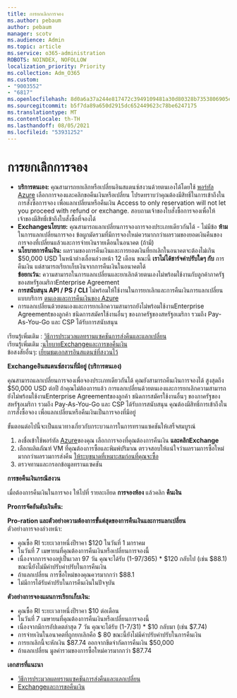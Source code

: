 ```yaml
---
title: การยกเลิกการจอง
ms.author: pebaum
author: pebaum
manager: scotv
ms.audience: Admin
ms.topic: article
ms.service: o365-administration
ROBOTS: NOINDEX, NOFOLLOW
localization_priority: Priority
ms.collection: Adm_O365
ms.custom:
- "9003552"
- "6817"
ms.openlocfilehash: 8d0a6a37a244e817472c3949109481a30d80328b7353806905e05c547e196ea0
ms.sourcegitcommit: b5f7da89a650d2915dc652449623c78be6247175
ms.translationtype: MT
ms.contentlocale: th-TH
ms.lasthandoff: 08/05/2021
ms.locfileid: "53931252"
---
```

# <a name="cancelling-reservation"></a>การยกเลิกการจอง

- **บริการตนเอง:** คุณสามารถยกเลิกหรือเปลี่ยนอินสแตนซ์สงวนด้วยตนเองได้โดยใช้ [พอร์ทัล Azure](https://portal.azure.com/#blade/Microsoft_Azure_Reservations/ReservationsBrowseBlade) เลือกการจองและคลิกขอคืนเงินหรือเปลี่ยน โปรดทราบว่าคุณต้องมีสิทธิ์ในการเข้าถึงใน การสั่งซื้อการจอง เพื่อแลกเปลี่ยนหรือคืนเงิน Access to only reservation will not let you proceed with refund or exchange. สอบถามเจ้าของใบสั่งซื้อการจองเพื่อให้เจ้าของมีสิทธิ์เข้าถึงใบสั่งซื้อที่จองได้
- **Exchangeนโยบาย:** คุณสามารถแลกเปลี่ยนการจองการจองประเภทเดียวกันได้ - ไม่มีข้อ **ห้าม** ในการแลกเปลี่ยนการจอง ข้อผูกมัดรวมที่มีการจองใหม่ควรมากกว่าผลรวมของยอดเงินคืนของการจองที่เปลี่ยนแล้วและการจ่ายเงินรายเดือนในอนาคต (ถ้ามี)
- **นโยบายการคืนเงิน:** ผลรวมของการคืนเงินและการยอดเงินที่ยกเลิกในอนาคตจะต้องไม่เกิน $50,000 USD ในหน้าต่างเลื่อนล่วงหน้า 12 เดือน ขณะนี้ **เราไม่ได้ชาร์จค่าปรับใดๆ กับ** การคืนเงิน แต่สามารถเรียกเก็บเงินจากการคืนเงินในอนาคตได้  
    **ข้อยกเว้น:** ความสามารถในการแลกเปลี่ยนและยกเลิกด้วยตนเองไม่พร้อมใช้งานกับลูกค้าภาครัฐของสหรัฐอเมริกาEnterprise Agreement
- **การสนับสนุน API / PS / CLI** ไม่พร้อมให้ใช้งานในการยกเลิกและการคืนเงินการแลกเปลี่ยนแบบบริการ [ตนเองและการคืนเงินของ Azure](https://docs.microsoft.com/azure/cost-management-billing/reservations/exchange-and-refund-azure-reservations?WT.mc_id=Portal-Microsoft_Azure_Support)
- การแลกเปลี่ยนด้วยตนเองและการยกเลิกความสามารถยังไม่พร้อมใช้งานEnterprise Agreementของลูกค้า ชนิดการสมัครใช้งานอื่นๆ ของภาครัฐของสหรัฐอเมริกา รวมถึง Pay-As-You-Go และ CSP ได้รับการสนับสนุน

เรียนรู้เพิ่มเติม : [วิธีการประมวลผลทรานแซคชันการส่งคืนและแลกเปลี่ยน](https://docs.microsoft.com/azure/billing/billing-azure-reservations-self-service-exchange-and-refund?WT.mc_id=Portal-Microsoft_Azure_Support#how-return-and-exchange-transactions-are-processed)  
เรียนรู้เพิ่มเติม :[นโยบายExchangeและการขอคืนเงิน](https://docs.microsoft.com/azure/billing/billing-azure-reservations-self-service-exchange-and-refund?WT.mc_id=Portal-Microsoft_Azure_Support#exchange-policies)  
ข้อสงสัยอื่นๆ: [เยี่ยมชมเอกสารอินสแตนซ์ที่สงวนไว้](https://docs.microsoft.com/azure/billing/billing-save-compute-costs-reservations?WT.mc_id=Portal-Microsoft_Azure_Support)

**Exchangeอินสแตนซ์สงวนที่มีอยู่ (บริการตนเอง)**

คุณสามารถแลกเปลี่ยนการจองเพื่อจองประเภทเดียวกันได้ คุณยังสามารถคืนเงินการจองได้ สูงสุดถึง $50,000 USD ต่อปี ถ้าคุณไม่ต้องการแล้ว การแลกเปลี่ยนด้วยตนเองและการยกเลิกความสามารถยังไม่พร้อมใช้งานEnterprise Agreementของลูกค้า ชนิดการสมัครใช้งานอื่นๆ ของภาครัฐของสหรัฐอเมริกา รวมถึง Pay-As-You-Go และ CSP ได้รับการสนับสนุน คุณต้องมีสิทธิ์การเข้าถึงใน การสั่งซื้อจอง เพื่อแลกเปลี่ยนหรือคืนเงินเป็นการจองที่มีอยู่

ขั้นตอนต่อไปนี้จะเป็นแนวทางเกี่ยวกับกระบวนการในการทรานแซคชันให้เสร็จสมบูรณ์

1. ลงชื่อเข้าใช้พอร์ทัล [Azure](https://portal.azure.com/#blade/Microsoft_Azure_Reservations/ReservationsBrowseBlade)ของคุณ เลือกการจองที่คุณต้องการคืนเงิน **และคลิกExchange**
2. เลือกผลิตภัณฑ์ VM ที่คุณต้องการซื้อและพิมพ์ปริมาณ ตรวจสอบให้แน่ใจว่าผลรวมการซื้อใหม่มากกว่าผลรวมการส่งคืน [ให้ระบุขนาดที่เหมาะสมก่อนที่คุณจะซื้อ](https://docs.microsoft.com/azure/virtual-machines/windows/prepay-reserved-vm-instances?WT.mc_id=Portal-Microsoft_Azure_Support#determine-the-right-vm-size-before-you-buy)
3. ตรวจทานและกรอกข้อมูลทรานแซคชัน

**การขอคืนเงินกรณีสงวน**

เมื่อต้องการคืนเงินในการจอง ให้ไปที่ รายละเอียด **การจองห้อง** แล้วคลิก **คืนเงิน**

**Proการจัดอันดับเงินคืน:**

**Pro-ration และตัวอย่างความต้องการขั้นต่สุดของการคืนเงินและการแลกเปลี่ยน**  
ตัวอย่างการจองล่วงหน้า:

- คุณซื้อ RI ระยะเวลาหนึ่งปีราคา $120 ในวันที่ 1 มกราคม
- ในวันที่ 7 เมษายนที่คุณต้องการคืนเงินหรือเปลี่ยนการจองนี้
- เนื่องจากการจองอยู่เป็นเวลา 97 วัน คุณจะได้รับ (1-97/365) * $120 กลับไป (เช่น $88.1) ขณะนี้ยังไม่มีค่าปรับค่าปรับในการคืนเงิน
- ถ้าแลกเปลี่ยน การซื้อใหม่ของคุณควรมากกว่า $88.1
- ไม่มีการได้รับค่าปรับในการคืนเงินในปัจจุบัน

**ตัวอย่างการจองแผนการเรียกเก็บเงิน:**

- คุณซื้อ RI ระยะเวลาหนึ่งปีราคา $10 ต่อเดือน
- ในวันที่ 7 เมษายนที่คุณต้องการคืนเงินหรือเปลี่ยนการจองนี้
- เนื่องจากมีการอัปเดตล่าสุด 7 วัน คุณจะได้รับ (1-7/31) * $10 กลับมา (เช่น $7.74)
- การจ่ายเงินในอนาคตที่ถูกยกเลิกคือ $ 80 ขณะนี้ยังไม่มีค่าปรับค่าปรับในการคืนเงิน
- การยกเลิกนี้จะหักเงิน $87.74 ออกจากขีดจํากัดการคืนเงิน $50,000
- ถ้าแลกเปลี่ยน มูลค่ารวมของการซื้อใหม่ควรมากกว่า $87.74

**เอกสารที่แนะนา**

- [วิธีการประมวลผลทรานแซคชันการส่งคืนและแลกเปลี่ยน](https://docs.microsoft.com/azure/billing/billing-azure-reservations-self-service-exchange-and-refund?WT.mc_id=Portal-Microsoft_Azure_Support#how-return-and-exchange-transactions-are-processed)
- [Exchangeและการขอคืนเงิน](https://docs.microsoft.com/azure/billing/billing-azure-reservations-self-service-exchange-and-refund?WT.mc_id=Portal-Microsoft_Azure_Support#exchange-policies)